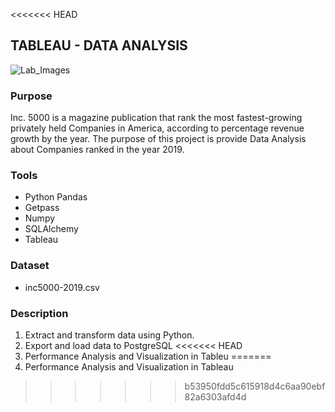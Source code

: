 <<<<<<< HEAD
## TABLEAU - DATA ANALYSIS

![Lab_Images](Lab.gif)

### Purpose
Inc. 5000 is a magazine publication that rank the most fastest-growing privately held Companies in America, according to percentage revenue growth by the year. The purpose of this project is provide Data Analysis about Companies ranked in the year 2019.


### Tools
- Python Pandas
- Getpass
- Numpy
- SQLAlchemy
- Tableau


### Dataset
- inc5000-2019.csv


### Description
1. Extract and transform data using Python.
2. Export and load data to PostgreSQL
<<<<<<< HEAD
3. Performance Analysis and Visualization in Tableu
=======
3. Performance Analysis and Visualization in Tableau
>>>>>>> b53950fdd5c615918d4c6aa90ebf82a6303afd4d

